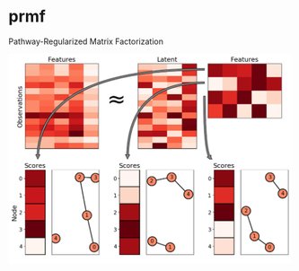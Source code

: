 # prmf
Pathway-Regularized Matrix Factorization

![Graphical abstract of Pathway-Regularized Matrix Factorization](paper/overview.png)
